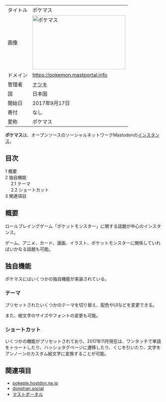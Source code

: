 <div>

|          |                                                                                                                                                                                                               |
|----------|---------------------------------------------------------------------------------------------------------------------------------------------------------------------------------------------------------------|
| タイトル | ポケマス                                                                                                                                                                                                      |
| 画像     | [<img src="/images/thumb/f/f4/Pokemas.png/300px-Pokemas.png" srcset="/images/f/f4/Pokemas.png 1.5x" width="300" height="174" alt="ポケマス" />](/%E3%83%95%E3%82%A1%E3%82%A4%E3%83%AB:Pokemas.png "ポケマス") |
| ドメイン | <a href="https://pokemon.mastportal.info" rel="nofollow">https://pokemon.mastportal.info</a>                                                                                                                  |
| 管理者   | <a href="http://pokemon.mastportal.info/@natsuki" rel="nofollow">ナツキ</a>                                                                                                                                   |
| 国       | 日本国                                                                                                                                                                                                        |
| 開始日   | 2017年9月17日                                                                                                                                                                                                 |
| 寄付     | なし                                                                                                                                                                                                          |
| 愛称     | ポケマス                                                                                                                                                                                                      |

**ポケマス**は、オープンソースのソーシャルネットワークMastodonの[インスタンス](/%E3%82%A4%E3%83%B3%E3%82%B9%E3%82%BF%E3%83%B3%E3%82%B9 "インスタンス")。

<div id="toc">

<div lang="ja" dir="ltr">

## 目次

</div>

-   [1 概要](#.E6.A6.82.E8.A6.81)
-   [2 独自機能](#.E7.8B.AC.E8.87.AA.E6.A9.9F.E8.83.BD)
    -   [2.1 テーマ](#.E3.83.86.E3.83.BC.E3.83.9E)
    -   [2.2 ショートカット](#.E3.82.B7.E3.83.A7.E3.83.BC.E3.83.88.E3.82.AB.E3.83.83.E3.83.88)
-   [3 関連項目](#.E9.96.A2.E9.80.A3.E9.A0.85.E7.9B.AE)

</div>

## 概要

ロールプレイングゲーム「ポケットモンスター」に関する話題が中心のインスタンス。

ゲーム、アニメ、カード、漫画、イラスト、ポケットモンスターに関係していればいかなる話題も可能。

## 独自機能

ポケマスにはいくつかの独自機能が実装されている。

### テーマ

プリセットされたいくつかのテーマを切り替え、配色やUIなどを変更できる。

また、絵文字のサイズやフォントの変更も可能。

### ショートカット

いくつかの機能がプリセットされており、2017年11月現在は、ワンタッチで単語をトゥートしたり、ハッシュタグページに遷移したり、くじを引いたり、文字をアンノーンのカスタム絵文字に変換することが可能。

## 関連項目

-   [pokeple.hostdon.ne.jp](/Pokeple.hostdon.ne.jp "Pokeple.hostdon.ne.jp")
-   [donphan.social](/Donphan.social "Donphan.social")
-   [マストポータル](/%E3%83%9E%E3%82%B9%E3%83%88%E3%83%9D%E3%83%BC%E3%82%BF%E3%83%AB "マストポータル")

</div>
